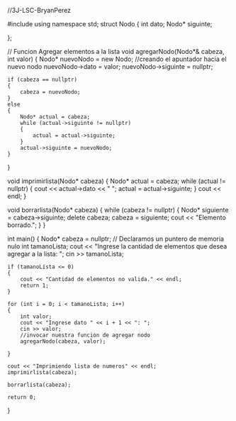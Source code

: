 //3J-LSC-BryanPerez


#include <iostream>
using namespace std;
struct Nodo
{
	int dato;
	Nodo* siguinte;

};

// Funcion Agregar elementos a la lista
void agregarNodo(Nodo*& cabeza, int valor)
{
	Nodo* nuevoNodo = new Nodo; //creando el apuntador hacia el nuevo nodo
	nuevoNodo->dato = valor;
	nuevoNodo->siguinte = nullptr;

	if (cabeza == nullptr)
	{
		cabeza = nuevoNodo;
	}
	else
	{
		Nodo* actual = cabeza;
		while (actual->siguinte != nullptr)
		{
			actual = actual->siguinte;
		}
		actual->siguinte = nuevoNodo;
	}
}

void imprimirlista(Nodo* cabeza)
{
	Nodo* actual = cabeza;
	while (actual != nullptr)
	{
		cout << actual->dato << " ";
		actual = actual->siguinte;
	}
	cout << endl;
}

void borrarlista(Nodo* cabeza)
{
	while (cabeza != nullptr)
	{
		Nodo* siguiente = cabeza->siguinte;
		delete cabeza;
		cabeza = siguiente;
		cout << "Elemento borrado.";
	}
}

int main()
{
	Nodo* cabeza = nullptr; // Declaramos un puntero de memoria nulo
	int tamanoLista;
	cout << "Ingrese la cantidad de elementos que desea agregar a la lista: ";
	cin >> tamanoLista;

	if (tamanoLista <= 0)
	{
		cout << "Cantidad de elementos no valida." << endl;
		return 1;
	}

	for (int i = 0; i < tamanoLista; i++)
	{
		int valor;
		cout << "Ingrese dato " << i + 1 << ": ";
		cin >> valor;
		//invocar nuestra funcion de agregar nodo
		agregarNodo(cabeza, valor);

	}

	cout << "Imprimiendo lista de numeros" << endl;
	imprimirlista(cabeza);

	borrarlista(cabeza);

	return 0;
}

